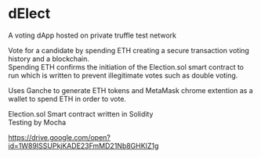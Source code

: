 # dElect
A voting dApp hosted on private truffle test network

Vote for a candidate by spending ETH creating a secure transaction voting history and a blockchain.
<br>
Spending ETH confirms the initiation of the Election.sol smart contract to run which is written to prevent illegitimate votes such as double voting.

Uses Ganche to generate ETH tokens and MetaMask chrome extention as a wallet to spend ETH in order to vote.

Election.sol Smart contract written in Solidity
<br>
Testing by Mocha

https://drive.google.com/open?id=1W89ISSUPkjKADE23FmMD21Nb8GHKIZ1g

